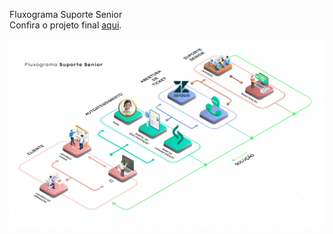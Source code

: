 
Fluxograma Suporte Senior
<br>
Confira o projeto final <a href="https://guilherme-vailatti.github.io/fluxo-suporte/" target="_blank">aqui</a>.

<img src="images/fluxo-suporte.png">
